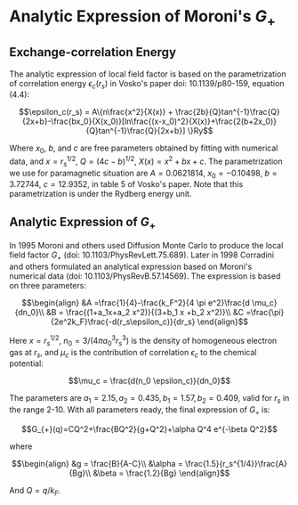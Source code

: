 # Analytic Expression of Moroni's $G_{+}$

## Exchange-correlation Energy

The analytic expression of local field factor is based on the parametrization of correlation energy $\epsilon_c(r_s)$ in Vosko's paper doi: 10.1139/p80-159, equation (4.4):

```math
\epsilon_c(r_s) = A\{n\frac{x^2}{X(x)} + \frac{2b}{Q}tan^{-1}\frac{Q}{2x+b}-\frac{bx_0}{X(x_0)}[ln\frac{(x-x_0)^2}{X(x)}+\frac{2(b+2x_0)}{Q}tan^{-1}\frac{Q}{2x+b}] \}Ry
```

Where $x_0$, $b$,  and $c$ are free parameters obtained by fitting with numerical data, and $x=r_s^{1/2}$, $Q = (4c - b )^{1/2}$, $X(x) = x^2 + bx +c$. 
The parametrization we use for paramagnetic situation are $A = 0.0621814$,  $x_0= -0.10498$,  $b = 3.72744$, $c = 12.9352$, in table 5 of Vosko's paper. 
Note that this parametrization is under the Rydberg energy unit.

## Analytic Expression of $G_{+}$


In 1995 Moroni and others used Diffusion Monte Carlo to produce the local field factor $G_{+}$ (doi: 10.1103/PhysRevLett.75.689). Later in 1998 Corradini and others formulated an analytical expression based on Moroni's numerical data (doi: 10.1103/PhysRevB.57.14569).
The expression is based on three parameters:

```math
\begin{align}
&A =\frac{1}{4}-\frac{k_F^2}{4 \pi e^2}\frac{d \mu_c}{dn_0}\\
&B = \frac{(1+a_1x+a_2 x^2)}{(3+b_1 x +b_2 x^2)}\\
&C =\frac{\pi}{2e^2k_F}\frac{-d(r_s\epsilon_c)}{dr_s} 
\end{align}
```

Here $x=r_s^{1/2}$,  $n_0 = 3/(4\pi a_0^3 r_s^3)$ is the density of homogeneous electron gas at $r_s$, and $\mu_c$ is the contribution of correlation $\epsilon_c$ to the chemical potential:
```math
\mu_c = \frac{d(n_0 \epsilon_c)}{dn_0}
```
The parameters are $a_1 = 2.15, a_2 = 0.435, b_1=1.57, b_2=0.409$, valid for $r_s$ in the range 2-10.
With all parameters ready, the final expression of $G_{+}$ is:

```math
G_{+}(q)=CQ^2+\frac{BQ^2}{g+Q^2}+\alpha Q^4 e^{-\beta Q^2}
```

where 

```math
\begin{align}
&g = \frac{B}{A-C}\\
&\alpha = \frac{1.5}{r_s^{1/4}}\frac{A}{Bg}\\
&\beta = \frac{1.2}{Bg}
\end{align}
```

And $Q = q/k_F$.
